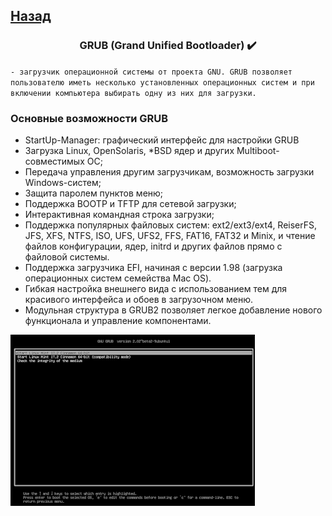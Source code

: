 ## [Назад](../FileSystem/fs.md)

### <center>GRUB (Grand Unified Bootloader) ✔️</center>
`- загрузчик операционной системы от проекта GNU. GRUB позволяет пользователю иметь несколько установленных операционных систем и при включении компьютера выбирать одну из них для загрузки.`

### Основные возможности GRUB

- StartUp-Manager: графический интерфейс для настройки GRUB
- Загрузка Linux, OpenSolaris, *BSD ядер и других Multiboot-совместимых ОС;
- Передача управления другим загрузчикам, возможность загрузки Windows-систем;
- Защита паролем пунктов меню;
- Поддержка BOOTP и TFTP для сетевой загрузки;
- Интерактивная командная строка загрузки;
- Поддержка популярных файловых систем: ext2/ext3/ext4, ReiserFS, JFS, XFS, NTFS, ISO, UFS, UFS2, FFS, FAT16, FAT32 и Minix, и чтение файлов конфигурации, ядер, initrd и других файлов прямо с файловой системы.
- Поддержка загрузчика EFI, начиная с версии 1.98 (загрузка операционных систем семейства Mac OS).
- Гибкая настройка внешнего вида с использованием тем для красивого интерфейса и обоев в загрузочном меню.
- Модульная структура в GRUB2 позволяет легкое добавление нового функционала и управление компонентами.

![img.png](../../../Img/grub.png)